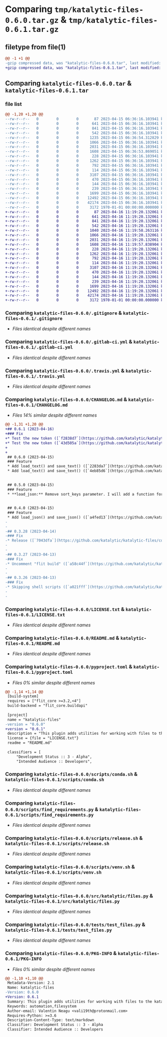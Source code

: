 # Comparing `tmp/katalytic-files-0.6.0.tar.gz` & `tmp/katalytic-files-0.6.1.tar.gz`

## filetype from file(1)

```diff
@@ -1 +1 @@
-gzip compressed data, was "katalytic-files-0.6.0.tar", last modified: Sat Apr 15 06:36:58 2023, max compression
+gzip compressed data, was "katalytic-files-0.6.1.tar", last modified: Sun Apr 16 11:20:02 2023, max compression
```

## Comparing `katalytic-files-0.6.0.tar` & `katalytic-files-0.6.1.tar`

### file list

```diff
@@ -1,20 +1,20 @@
--rw-r--r--   0        0        0       87 2023-04-15 06:36:16.103941 katalytic-files-0.6.0/.coveragerc
--rw-r--r--   0        0        0      641 2023-04-15 06:36:16.103941 katalytic-files-0.6.0/.gitignore
--rw-r--r--   0        0        0      841 2023-04-15 06:36:16.103941 katalytic-files-0.6.0/.gitlab-ci.yml
--rw-r--r--   0        0        0      542 2023-04-15 06:36:16.103941 katalytic-files-0.6.0/.travis.yml
--rw-r--r--   0        0        0     1235 2023-04-15 06:36:54.312829 katalytic-files-0.6.0/CHANGELOG.md
--rw-r--r--   0        0        0     1066 2023-04-15 06:36:16.103941 katalytic-files-0.6.0/LICENSE.txt
--rw-r--r--   0        0        0     2031 2023-04-15 06:36:16.103941 katalytic-files-0.6.0/README.md
--rw-r--r--   0        0        0     1608 2023-04-15 06:36:53.869051 katalytic-files-0.6.0/pyproject.toml
--rw-r--r--   0        0        0      228 2023-04-15 06:36:16.103941 katalytic-files-0.6.0/scripts/cleanup.sh
--rw-r--r--   0        0        0     1262 2023-04-15 06:36:16.103941 katalytic-files-0.6.0/scripts/conda.sh
--rw-r--r--   0        0        0      792 2023-04-15 06:36:16.103941 katalytic-files-0.6.0/scripts/find_requirements.py
--rw-r--r--   0        0        0      114 2023-04-15 06:36:16.103941 katalytic-files-0.6.0/scripts/pytest.sh
--rw-r--r--   0        0        0     3107 2023-04-15 06:36:16.103941 katalytic-files-0.6.0/scripts/release.sh
--rw-r--r--   0        0        0      470 2023-04-15 06:36:16.103941 katalytic-files-0.6.0/scripts/setup.sh
--rw-r--r--   0        0        0      144 2023-04-15 06:36:16.103941 katalytic-files-0.6.0/scripts/should_skip_release.sh
--rw-r--r--   0        0        0      239 2023-04-15 06:36:16.103941 katalytic-files-0.6.0/scripts/should_skip_travis_build.sh
--rw-r--r--   0        0        0     1699 2023-04-15 06:36:16.103941 katalytic-files-0.6.0/scripts/venv.sh
--rw-r--r--   0        0        0    12492 2023-04-15 06:36:16.103941 katalytic-files-0.6.0/src/katalytic/files.py
--rw-r--r--   0        0        0    42174 2023-04-15 06:36:16.103941 katalytic-files-0.6.0/tests/test_files.py
--rw-r--r--   0        0        0     3172 1970-01-01 00:00:00.000000 katalytic-files-0.6.0/PKG-INFO
+-rw-r--r--   0        0        0       87 2023-04-16 11:19:20.132061 katalytic-files-0.6.1/.coveragerc
+-rw-r--r--   0        0        0      641 2023-04-16 11:19:20.132061 katalytic-files-0.6.1/.gitignore
+-rw-r--r--   0        0        0      841 2023-04-16 11:19:20.132061 katalytic-files-0.6.1/.gitlab-ci.yml
+-rw-r--r--   0        0        0      542 2023-04-16 11:19:20.132061 katalytic-files-0.6.1/.travis.yml
+-rw-r--r--   0        0        0     1040 2023-04-16 11:19:58.263116 katalytic-files-0.6.1/CHANGELOG.md
+-rw-r--r--   0        0        0     1066 2023-04-16 11:19:20.132061 katalytic-files-0.6.1/LICENSE.txt
+-rw-r--r--   0        0        0     2031 2023-04-16 11:19:20.132061 katalytic-files-0.6.1/README.md
+-rw-r--r--   0        0        0     1608 2023-04-16 11:19:57.838904 katalytic-files-0.6.1/pyproject.toml
+-rw-r--r--   0        0        0      228 2023-04-16 11:19:20.132061 katalytic-files-0.6.1/scripts/cleanup.sh
+-rw-r--r--   0        0        0     1262 2023-04-16 11:19:20.132061 katalytic-files-0.6.1/scripts/conda.sh
+-rw-r--r--   0        0        0      792 2023-04-16 11:19:20.132061 katalytic-files-0.6.1/scripts/find_requirements.py
+-rw-r--r--   0        0        0      114 2023-04-16 11:19:20.132061 katalytic-files-0.6.1/scripts/pytest.sh
+-rw-r--r--   0        0        0     3107 2023-04-16 11:19:20.132061 katalytic-files-0.6.1/scripts/release.sh
+-rw-r--r--   0        0        0      470 2023-04-16 11:19:20.132061 katalytic-files-0.6.1/scripts/setup.sh
+-rw-r--r--   0        0        0      144 2023-04-16 11:19:20.132061 katalytic-files-0.6.1/scripts/should_skip_release.sh
+-rw-r--r--   0        0        0      239 2023-04-16 11:19:20.132061 katalytic-files-0.6.1/scripts/should_skip_travis_build.sh
+-rw-r--r--   0        0        0     1699 2023-04-16 11:19:20.132061 katalytic-files-0.6.1/scripts/venv.sh
+-rw-r--r--   0        0        0    12492 2023-04-16 11:19:20.132061 katalytic-files-0.6.1/src/katalytic/files.py
+-rw-r--r--   0        0        0    42174 2023-04-16 11:19:20.132061 katalytic-files-0.6.1/tests/test_files.py
+-rw-r--r--   0        0        0     3172 1970-01-01 00:00:00.000000 katalytic-files-0.6.1/PKG-INFO
```

### Comparing `katalytic-files-0.6.0/.gitignore` & `katalytic-files-0.6.1/.gitignore`

 * *Files identical despite different names*

### Comparing `katalytic-files-0.6.0/.gitlab-ci.yml` & `katalytic-files-0.6.1/.gitlab-ci.yml`

 * *Files identical despite different names*

### Comparing `katalytic-files-0.6.0/.travis.yml` & `katalytic-files-0.6.1/.travis.yml`

 * *Files identical despite different names*

### Comparing `katalytic-files-0.6.0/CHANGELOG.md` & `katalytic-files-0.6.1/CHANGELOG.md`

 * *Files 14% similar despite different names*

```diff
@@ -1,31 +1,20 @@
+## 0.6.1 (2023-04-16)
+### Fix
+* Test the new token ([`f2838d7`](https://github.com/katalytic/katalytic-files/commit/f2838d7ca49a27e8bbf718fab5d55b64868cf734))
+* Test the new token ([`43d505a`](https://github.com/katalytic/katalytic-files/commit/43d505aab96beaa6807188d72aece63de7d9f812))
+
+
 ## 0.6.0 (2023-04-15)
 ### Feature
 * Add load_text() and save_text() ([`2283da7`](https://github.com/katalytic/katalytic-files/commit/2283da70eddcc90f3ff90f14f9c611ffb310adf6))
 * Add load_text() and save_text() ([`4eb85d6`](https://github.com/katalytic/katalytic-files/commit/4eb85d66245efad828f14b0ccd48858a473e9394))
 
 
 ## 0.5.0 (2023-04-15)
 ### Feature
 * **load_json:** Remove sort_keys parameter. I will add a function for that later, probably in katalytic-data ([`8e188c0`](https://github.com/katalytic/katalytic-files/commit/8e188c08fc22497090f8ca07d8aaa47aa1856dd4))
 
 
 ## 0.4.0 (2023-04-15)
 ### Feature
 * Add load_json() and save_json() ([`a4fed13`](https://github.com/katalytic/katalytic-files/commit/a4fed135abe77732c337b33ec65b0ffa69f8536d))
-
-
-## 0.3.28 (2023-04-14)
-### Fix
-* Release ([`7043dfa`](https://github.com/katalytic/katalytic-files/commit/7043dfa14dce58436232d997624b03d07efb8a7a))
-
-
-## 0.3.27 (2023-04-13)
-### Fix
-* Uncomment "flit build" ([`a58c44f`](https://github.com/katalytic/katalytic-files/commit/a58c44fcb419e698c778db5661e6c594397d3f0e))
-
-
-## 0.3.26 (2023-04-13)
-### Fix
-* Skipping shell scripts ([`a021fff`](https://github.com/katalytic/katalytic-files/commit/a021ffffd87a06e3e0f59b32bbff0e05101e46f7))
-
-
```

### Comparing `katalytic-files-0.6.0/LICENSE.txt` & `katalytic-files-0.6.1/LICENSE.txt`

 * *Files identical despite different names*

### Comparing `katalytic-files-0.6.0/README.md` & `katalytic-files-0.6.1/README.md`

 * *Files identical despite different names*

### Comparing `katalytic-files-0.6.0/pyproject.toml` & `katalytic-files-0.6.1/pyproject.toml`

 * *Files 0% similar despite different names*

```diff
@@ -1,14 +1,14 @@
 [build-system]
 requires = ["flit_core >=3.2,<4"]
 build-backend = "flit_core.buildapi"
 
 [project]
 name = "katalytic-files"
-version = "0.6.0"
+version = "0.6.1"
 description = "This plugin adds utilities for working with files to the katalytic namespace"
 license = {file = "LICENSE.txt"}
 readme = "README.md"
 
 classifiers = [
     "Development Status :: 3 - Alpha",
     "Intended Audience :: Developers",
```

### Comparing `katalytic-files-0.6.0/scripts/conda.sh` & `katalytic-files-0.6.1/scripts/conda.sh`

 * *Files identical despite different names*

### Comparing `katalytic-files-0.6.0/scripts/find_requirements.py` & `katalytic-files-0.6.1/scripts/find_requirements.py`

 * *Files identical despite different names*

### Comparing `katalytic-files-0.6.0/scripts/release.sh` & `katalytic-files-0.6.1/scripts/release.sh`

 * *Files identical despite different names*

### Comparing `katalytic-files-0.6.0/scripts/venv.sh` & `katalytic-files-0.6.1/scripts/venv.sh`

 * *Files identical despite different names*

### Comparing `katalytic-files-0.6.0/src/katalytic/files.py` & `katalytic-files-0.6.1/src/katalytic/files.py`

 * *Files identical despite different names*

### Comparing `katalytic-files-0.6.0/tests/test_files.py` & `katalytic-files-0.6.1/tests/test_files.py`

 * *Files identical despite different names*

### Comparing `katalytic-files-0.6.0/PKG-INFO` & `katalytic-files-0.6.1/PKG-INFO`

 * *Files 0% similar despite different names*

```diff
@@ -1,10 +1,10 @@
 Metadata-Version: 2.1
 Name: katalytic-files
-Version: 0.6.0
+Version: 0.6.1
 Summary: This plugin adds utilities for working with files to the katalytic namespace
 Keywords: automation,filesystem
 Author-email: Valentin Neagu <vali19th@protonmail.com>
 Requires-Python: >=3.6
 Description-Content-Type: text/markdown
 Classifier: Development Status :: 3 - Alpha
 Classifier: Intended Audience :: Developers
```

